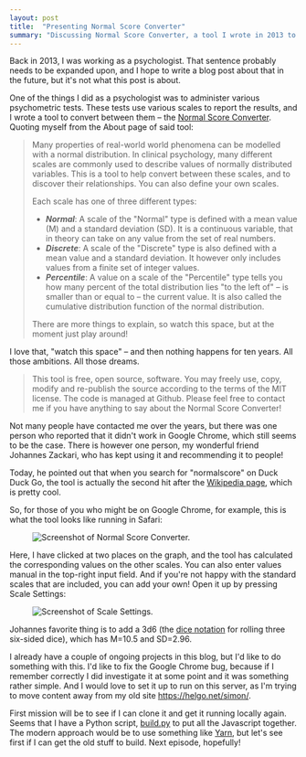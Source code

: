 ```yaml
---
layout: post
title:  "Presenting Normal Score Converter"
summary: "Discussing Normal Score Converter, a tool I wrote in 2013 to convert values on common psychometric scales, and how I could bring it up to date."
---
```


Back in 2013, I was working as a psychologist. That sentence probably needs to be expanded upon, and I hope to write a blog post about that in the future, but it's not what this post is about. 

One of the things I did as a psychologist was to administer various psychometric tests. These tests use various scales to report the results, and I wrote a tool to convert between them – the [Normal Score Converter](http://helgo.net/simon/normalscore/). Quoting myself from the About page of said tool:

> Many properties of real-world world phenomena can be modelled with a normal distribution. In clinical psychology, many different scales are commonly used to describe values of normally distributed variables. This is a tool to help convert between these scales, and to discover their relationships. You can also define your own scales.
> 
> Each scale has one of three different types:
>
> * ***Normal***: A scale of the "Normal" type is defined with a mean value (M) and a standard deviation (SD). It is a continuous variable, that in theory can take on any value from the set of real numbers.
> * ***Discrete***: A scale of the "Discrete" type is also defined with a mean value and a standard deviation. It however only includes values from a finite set of integer values.
> * ***Percentile***: A value on a scale of the "Percentile" type tells you how many percent of the total distribution lies "to the left of" – is smaller than or equal to – the current value. It is also called the cumulative distribution function of the normal distribution.
>
> There are more things to explain, so watch this space, but at the moment just play around!

I love that, "watch this space" – and then nothing happens for ten years. All those ambitions. All those dreams. 

> This tool is free, open source, software. You may freely use, copy, modify and re-publish the source according to the terms of the MIT license. The code is managed at Github. Please feel free to contact me if you have anything to say about the Normal Score Converter!

Not many people have contacted me over the years, but there was one person who reported that it didn't work in Google Chrome, which still seems to be the case. There is however one person, my wonderful friend Johannes Zackari, who has kept using it and recommending it to people! 

Today, he pointed out that when you search for "normalscore" on Duck Duck Go, the tool is actually the second hit after the [Wikipedia page](https://en.wikipedia.org/wiki/Normal_score), which is pretty cool.

So, for those of you who might be on Google Chrome, for example, this is what the tool looks like running in Safari:

<figure>
<img src="/images/normal-score-converter/normal-score-converter.png" alt="Screenshot of Normal Score Converter." />
</figure>

Here, I have clicked at two places on the graph, and the tool has calculated the corresponding values on the other scales. You can also enter values manual in the top-right input field. And if you're not happy with the standard scales that are included, you can add your own! Open it up by pressing Scale Settings:

<figure>
<img src="/images/normal-score-converter/scale-settings.png" alt="Screenshot of Scale Settings." />
</figure>

Johannes favorite thing is to add a 3d6 (the [dice notation](https://en.wikipedia.org/wiki/Dice_notation) for rolling three six-sided dice), which has M=10.5 and SD=2.96.   

I already have a couple of ongoing projects in this blog, but I'd like to do something with this. I'd like to fix the Google Chrome bug, because if I remember correctly I did investigate it at some point and it was something rather simple. And I would love to set it up to run on this server, as I'm trying to move content away from my old site https://helgo.net/simon/.

First mission will be to see if I can clone it and get it running locally again. Seems that I have a Python script, [build.py](https://github.com/skagedal/normalscore/blob/5b512f2302083479ed25c80bd8ff6b93cef7b839/build.py) to put all the Javascript together. The modern approach would be to use something like [Yarn](https://yarnpkg.com/), but let's see first if I can get the old stuff to build. Next episode, hopefully!

